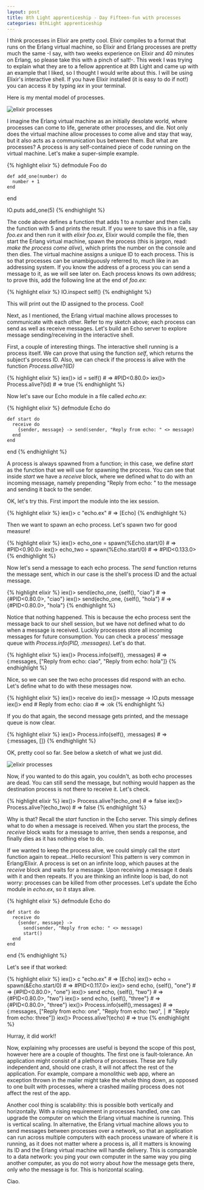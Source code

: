 ```yaml
---
layout: post
title: 8th Light apprenticeship - Day Fifteen-fun with processes
categories: 8thLight apprenticeship
---
```


I think processes in Elixir are pretty cool. Elixir compiles to a format that runs on the Erlang
virtual machine, so Elixir and Erlang processes are pretty much the same -I say, with two weeks 
experience on Elixir and 40 minutes on Erlang, so please take this
with a pinch of salt!-. This week I was trying to explain what they are to a fellow
apprentice at 8th Light and came up with an example that I liked, so I thought I
would write about this. I will be using Elixir's interactive shell. If you have
Elixir installed (it is easy to do if not!) you can access it by typing _iex_ in
your terminal. 

Here is my mental model of processes.

![elixir processes](/assets/elixir_processes_0.jpg) 

I imagine the Erlang virtual machine as an initially desolate world, where processes can
come to life, generate other processes, and die. Not only does the virtual machine allow processes to come alive and stay 
that way, but it also acts as a communication bus between them. But what are processes?
A process is any self-contained piece of code running on the virtual machine. 
Let's make a super-simple example.

{% highlight elixir %}
  defmodule Foo do

    def add_one(number) do
      number + 1
    end

  end

  IO.puts add_one(5)
{% endhighlight %}

The code above defines a function that adds 1 to a number and then calls the 
function with 5 and prints the result.
If you were to save this in a file, say _foo.ex_ and then
run it with _elixir foo.ex_, Elixir would compile the file, then start the Erlang
virtual machine, spawn the process (this is jargon, read: _make the process come
alive_), which prints the number on the console and then dies. The virtual machine assigns a
unique ID to each process. This is so that processes can be unambiguously referred to, 
much like in an addressing system. If you know the address of a process you can 
send a message to it, as we will see later on. Each process knows its own address;
to prove this, add the following line at the end of _foo.ex_:

{% highlight elixir %}
  IO.inspect self()
{% endhighlight %}

This will print out the ID assigned to the process. Cool!

Next, as I mentioned, the Erlang virtual machine allows
processes to communicate with each other. Refer to my sketch above; each 
process can send as well as receive messages. Let's build an Echo server to 
explore message sending/receiving in the interactive shell.

First, a couple of interesting things. The interactive shell running is a process itself. We
can prove that using the function _self_, which returns the subject's process ID.
Also, we can check if the process is alive with the function _Process.alive?(ID)_

{% highlight elixir %}
  iex()> id = self()
    # => #PID<0.80.0>
  iex()> Process.alive?(id)
    # => true
{% endhighlight %}

Now let's save our Echo module in a file called _echo.ex_:

{% highlight elixir %}
  defmodule Echo do

    def start do
      receive do
        {sender, message} -> send(sender, "Reply from echo: " <> message)
      end
    end

  end
{% endhighlight %}

A process is always spawned from a function; in this case, we define _start_ as 
the function that we will use for spawning the process. You can see that inside 
_start_ we have a _receive_ block, where we defined what to do with an incoming 
message, namely prepending "Reply from echo: " to the message and sending it back
to the sender.

OK, let's try this. First import the module into the iex session. 

{% highlight elixir %}
  iex()> c "echo.ex"
    # => [Echo]
{% endhighlight %}

Then we want to spawn an echo process. Let's spawn two for good measure!

{% highlight elixir %}
  iex()> echo_one = spawn(%Echo.start/0)
    # => #PID<0.90.0>
  iex()> echo_two = spawn(%Echo.start/0)
    # => #PID<0.133.0>
{% endhighlight %}

Now let's send a message to each echo process. The _send_ function returns the 
message sent, which in our case is the shell's process ID and the actual message.

{% highlight elixir %}
  iex()> send(echo_one, {self(), "ciao"}
    # => {#PID<0.80.0>, "ciao"}
  iex()> send(echo_one, {self(), "hola"}
    # => {#PID<0.80.0>, "hola"}
{% endhighlight %}

Notice that nothing happened. This is because the echo process sent the message
back to our shell session, but we have not defined what to do when a message is received. 
Luckily processes store all incoming messages for future consumption. 
You can check a process' message queue with _Process.info(PID, :messages)_. Let's
do that.

{% highlight elixir %}
  iex()> Process.info(self(), :messages)
    # => {:messages, ["Reply from echo: ciao", "Reply from echo: hola"]} 
{% endhighlight %}

Nice, so we can see the two echo processes did respond with an echo. Let's define
what to do with these messages now. 

{% highlight elixir %}
  iex()> receive do
  iex()>   message -> IO.puts message
  iex()> end
    # Reply from echo: ciao
    # => :ok
{% endhighlight %}

If you do that again, the second message gets printed, and the message queue is 
now clear.

{% highlight elixir %}
  iex()> Process.info(self(), :messages)
    # => {:messages, []}
{% endhighlight %}

OK, pretty cool so far. See below a sketch of what we just did.

![elixir processes](/assets/elixir_processes_2.jpg)

Now, if you wanted to do this again, you couldn't, as both
echo processes are dead. You can still send the message, but nothing would happen
as the destination process is not there to receive it. Let's check.

{% highlight elixir %}
  iex()> Process.alive?(echo_one)
    # => false
  iex()> Process.alive?(echo_two)
    # => false
{% endhighlight %}

Why is that? Recall the _start_ function in the Echo server. This simply defines
what to do when a message is received. When you start the process, the _receive_
block waits for a message to arrive, then sends a response, and finally dies as 
it has nothing else to do. 

If we wanted to keep the process alive, we could simply call the _start_ 
function again to repeat...Hello recursion! This pattern is very common in Erlang/Elixir. A process
is set on an infinite loop, which pauses at the _receive_ block and waits for a 
message. Upon receiving a message it deals with it and then repeats. 
If you are thinking an infinite loop is bad, do not worry: processes 
can be killed from other processes.
Let's update the Echo module in _echo.ex_, so it stays alive.

{% highlight elixir %}
  defmodule Echo do

    def start do
      receive do
        {sender, message} -> 
          send(sender, "Reply from echo: " <> message)
          start()
      end
    end

  end
{% endhighlight %}

Let's see if that worked:

{% highlight elixir %}
  iex()> c "echo.ex"
    # => [Echo]
  iex()> echo = spawn(&Echo.start/0)
    # => #PID<0.117.0>
  iex()> send echo, {self(), "one"}
    # => {#PID<0.80.0>, "one"}
  iex()> send echo, {self(), "two"}
    # => {#PID<0.80.0>, "two"}
  iex()> send echo, {self(), "three"}
    # => {#PID<0.80.0>, "three"}
  iex()> Process.info(self(),:messages)
    # => {:messages, ["Reply from echo: one", "Reply from echo: two",                                                                   │
    #                 "Reply from echo: three"]}
  iex()> Process.alive?(echo)
    # => true
{% endhighlight %}

Hurray, it did work!!

Now, explaining why processes are useful is beyond the scope of this post, however here are a couple of
thoughts. The first one is fault-tolerance. An application might consist of a plethora
of processes. These are fully independent and, should one crash, it will not affect
the rest of the application. For example, compare a monolithic web app, where an 
exception thrown in the mailer might take the whole thing down, as opposed to one built with 
processes, where a crashed mailing process does not affect the rest of the app. 

Another cool thing is scalability: this is possible both vertically and horizontally.
With a rising requirement in processes handled, one can upgrade the computer on
which the Erlang virtual machine is running. This is vertical scaling.
In alternative, the Erlang virtual machine allows you to send messages between
processes over a network, so that an application can run across multiple computers
with each process unaware of where it is running, as it does not matter where a 
process is, all it matters is knowing its ID and the Erlang virtual machine will
handle delivery. This is comparable to a data network: you ping your own computer in
the same way you ping another computer, as you do not worry about *how* the message
gets there, only *who* the message is for. This is horizontal scaling.

Ciao.
